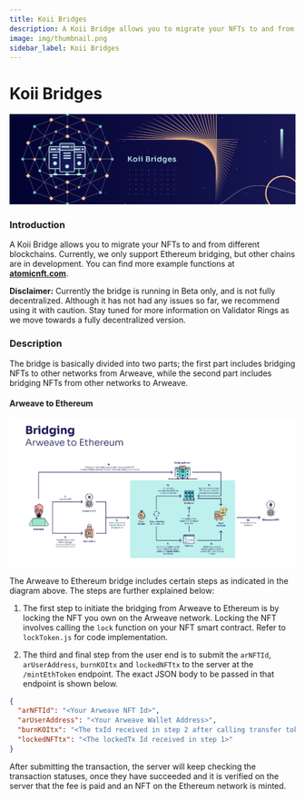 ```yaml
---
title: Koii Bridges
description: A Koii Bridge allows you to migrate your NFTs to and from different blockchains. Currently, we only support Ethereum bridging, but other chains are in development. You can find more example functions at atomicnft.com.
image: img/thumbnail.png
sidebar_label: Koii Bridges
---
```


# Koii Bridges

![Banner](../img/Koii_Bridges.png)

### Introduction <a href="#introduction" id="introduction"></a>

A Koii Bridge allows you to migrate your NFTs to and from different blockchains. Currently, we only support Ethereum bridging, but other chains are in development. You can find more example functions at [**atomicnft.com**](https://atomicnft.com/).&#x20;

**Disclaimer:** Currently the bridge is running in Beta only, and is not fully decentralized. Although it has not had any issues so far, we recommend using it with caution. Stay tuned for more information on Validator Rings as we move towards a fully decentralized version.

### Description <a href="#description" id="description"></a>

The bridge is basically divided into two parts; the first part includes bridging NFTs to other networks from Arweave, while the second part includes bridging NFTs from other networks to Arweave.

#### Arweave to Ethereum <a href="#arweave-to-ethereum" id="arweave-to-ethereum"></a>

![Bridge an asset from Arweave to Ethereum](<../img/A2E%20(1).png>)

The Arweave to Ethereum bridge includes certain steps as indicated in the diagram above. The steps are further explained below:

1. The first step to initiate the bridging from Arweave to Ethereum is by locking the NFT you own on the Arweave network. Locking the NFT involves calling the `lock` function on your NFT smart contract. Refer to `lockToken.js` for code implementation.
<!-- 2. The next step is to pay the 10 KOII fee\* for the bridging, which will be used to mint your new NFT on the Ethereum network. The transfer function must include the `nftId` and `lockTx` (Obtained from step 1). Refer to transferToken.js for code implementation. \*10 KOII amount is subjective to the Ethereum fees paid for minting a new NFT on Ethereum -->
2. The third and final step from the user end is to submit the `arNFTId`, `arUserAddress`, `burnKOItx` and `lockedNFTtx` to the server at the `/mintEthToken` endpoint. The exact JSON body to be passed in that endpoint is shown below.

```json
{
  "arNFTId": "<Your Arweave NFT Id>",
  "arUserAddress": "<Your Arweave Wallet Address>",
  "burnKOItx": "<The txId received in step 2 after calling transfer token>",
  "lockedNFTtx": "<The lockedTx Id received in step 1>"
}
```

After submitting the transaction, the server will keep checking the transaction statuses, once they have succeeded and it is verified on the server that the fee is paid and an NFT on the Ethereum network is minted.
